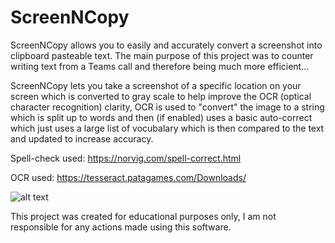 # ScreenNCopy

ScreenNCopy allows you to easily and accurately convert a screenshot into clipboard pasteable text.
The main purpose of this project was to counter writing text from a Teams call and therefore being much more efficient...

ScreenNCopy lets you take a screenshot of a specific location on your screen which is converted to gray scale to help improve the OCR (optical character recognition) clarity, OCR is used to "convert" the image to a string which is split up to words and then (if enabled) uses a basic auto-correct which just uses a large list of vocubalary which is then compared to the text and updated to increase accuracy.

Spell-check used: https://norvig.com/spell-correct.html

OCR used: https://tesseract.patagames.com/Downloads/

![alt text](https://pyimagesearch.com/wp-content/uploads/2017/06/example_01.png)

This project was created for educational purposes only, I am not responsible for any actions made using this software.
